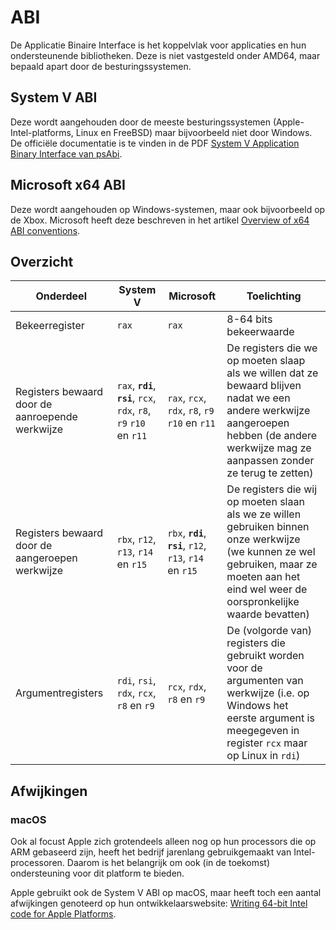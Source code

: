 # ABI
De Applicatie Binaire Interface is het koppelvlak voor applicaties en hun ondersteunende bibliotheken. Deze is niet vastgesteld onder AMD64, maar bepaald apart door de besturingssystemen.

## System V ABI
Deze wordt aangehouden door de meeste besturingssystemen (Apple-Intel-platforms, Linux en FreeBSD) maar bijvoorbeeld niet door Windows. De officiële documentatie is te vinden in de PDF [System V Application Binary Interface van psAbi](/bestanden/ABI-SystemV.pdf).

## Microsoft x64 ABI
Deze wordt aangehouden op Windows-systemen, maar ook bijvoorbeeld op de Xbox. Microsoft heeft deze beschreven in het artikel [Overview of x64 ABI conventions](https://learn.microsoft.com/nl-nl/cpp/build/x64-software-conventions?view=msvc-170).

## Overzicht
| Onderdeel                                         | System V                                                              | Microsoft                                                 | Toelichting
|---------------------------------------------------|-----------------------------------------------------------------------|-----------------------------------------------------------|--------------
| Bekeerregister                                    | `rax`                                                                 | `rax`                                                     | 8-64 bits bekeerwaarde
| Registers bewaard door de aanroepende werkwijze   | `rax`, **`rdi`**, **`rsi`**, `rcx`, `rdx`, `r8`, `r9` `r10` en `r11`  | `rax`, `rcx`, `rdx`, `r8`, `r9` `r10` en `r11`            | De registers die we op moeten slaap als we willen dat ze bewaard blijven nadat we een andere werkwijze aangeroepen hebben (de andere werkwijze mag ze aanpassen zonder ze terug te zetten)
| Registers bewaard door de aangeroepen werkwijze   | `rbx`, `r12`, `r13`, `r14` en `r15`                                   | `rbx`, **`rdi`**, **`rsi`**, `r12`, `r13`, `r14` en `r15` | De registers die wij op moeten slaan als we ze willen gebruiken binnen onze werkwijze (we kunnen ze wel gebruiken, maar ze moeten aan het eind wel weer de oorspronkelijke waarde bevatten)
| Argumentregisters                                 | `rdi`, `rsi`, `rdx`, `rcx`, `r8` en `r9`                              | `rcx`, `rdx`, `r8` en `r9`                                | De (volgorde van) registers die gebruikt worden voor de argumenten van werkwijze (i.e. op Windows het eerste argument is meegegeven in register `rcx` maar op Linux in `rdi`)

## Afwijkingen
### macOS
Ook al focust Apple zich grotendeels alleen nog op hun processors die op ARM gebaseerd zijn, heeft het bedrijf jarenlang gebruikgemaakt van Intel-processoren. Daarom is het belangrijk om ook (in de toekomst) ondersteuning voor dit platform te bieden.

Apple gebruikt ook de System V ABI op macOS, maar heeft toch een aantal afwijkingen genoteerd op hun ontwikkelaarswebsite: [Writing 64-bit Intel code for Apple Platforms](https://developer.apple.com/documentation/xcode/writing-64-bit-intel-code-for-apple-platforms).
